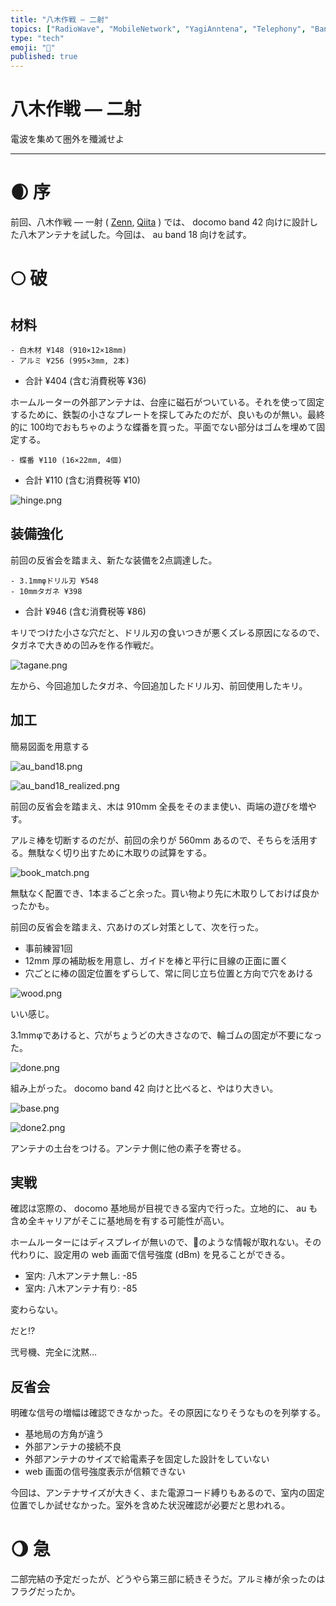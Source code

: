 ```yaml
---
title: "八木作戦 — 二射"
topics: ["RadioWave", "MobileNetwork", "YagiAnntena", "Telephony", "Band"]
type: "tech"
emoji: "🐚"
published: true
---
```

# 八木作戦 — 二射

電波を集めて圏外を殲滅せよ

---

# 🌒️ 序

前回、八木作戦 — 一射 ( [Zenn](https://zenn.dev/nosaki/articles/70621_operation_yagi_docomo-27870), [Qiita](https://qiita.com/nyosaki/items/353fa12f7d1ba58121ef) ) では、 docomo band 42 向けに設計した八木アンテナを試した。今回は、 au band 18 向けを試す。

# 🌕️ 破

## 材料

    - 白木材 ¥148 (910×12×18mm)
    - アルミ ¥256 (995×3mm, 2本)
  - 合計 ¥404 (含む消費税等 ¥36)

ホームルーターの外部アンテナは、台座に磁石がついている。それを使って固定するために、鉄製の小さなプレートを探してみたのだが、良いものが無い。最終的に 100均でおもちゃのような蝶番を買った。平面でない部分はゴムを埋めて固定する。

    - 蝶番 ¥110 (16×22mm, 4個)
  - 合計 ¥110 (含む消費税等 ¥10)

![hinge.png](https://nyosak.github.io/article-base-doc/media/70628_operation_yagi_au_hinge.png)

## 装備強化

前回の反省会を踏まえ、新たな装備を2点調達した。

    - 3.1mmφドリル刃 ¥548
    - 10mmタガネ ¥398
  - 合計 ¥946 (含む消費税等 ¥86)

キリでつけた小さな穴だと、ドリル刃の食いつきが悪くズレる原因になるので、タガネで大きめの凹みを作る作戦だ。

![tagane.png](https://nyosak.github.io/article-base-doc/media/70628_operation_yagi_au_tagane.png)

左から、今回追加したタガネ、今回追加したドリル刃、前回使用したキリ。

## 加工

簡易図面を用意する

![au_band18.png](https://nyosak.github.io/article-base-doc/media/70628_operation_yagi_au_au_band18.png)

![au_band18_realized.png](https://nyosak.github.io/article-base-doc/media/70628_operation_yagi_au_au_band18_realized.png)

前回の反省会を踏まえ、木は 910mm 全長をそのまま使い、両端の遊びを増やす。

アルミ棒を切断するのだが、前回の余りが 560mm あるので、そちらを活用する。無駄なく切り出すために木取りの試算をする。

![book_match.png](https://nyosak.github.io/article-base-doc/media/70628_operation_yagi_au_book_match.png)

無駄なく配置でき、1本まるごと余った。買い物より先に木取りしておけば良かったかも。

前回の反省会を踏まえ、穴あけのズレ対策として、次を行った。

- 事前練習1回
- 12mm 厚の補助板を用意し、ガイドを棒と平行に目線の正面に置く
- 穴ごとに棒の固定位置をずらして、常に同じ立ち位置と方向で穴をあける

![wood.png](https://nyosak.github.io/article-base-doc/media/70628_operation_yagi_au_wood.png)

いい感じ。

3.1mmφであけると、穴がちょうどの大きさなので、輪ゴムの固定が不要になった。

![done.png](https://nyosak.github.io/article-base-doc/media/70628_operation_yagi_au_done.png)

組み上がった。 docomo band 42 向けと比べると、やはり大きい。

![base.png](https://nyosak.github.io/article-base-doc/media/70628_operation_yagi_au_base.png)

![done2.png](https://nyosak.github.io/article-base-doc/media/70628_operation_yagi_au_done2.png)

アンテナの土台をつける。アンテナ側に他の素子を寄せる。

## 実戦

確認は窓際の、 docomo 基地局が目視できる室内で行った。立地的に、 au も含め全キャリアがそこに基地局を有する可能性が高い。

ホームルーターにはディスプレイが無いので、📶のような情報が取れない。その代わりに、設定用の web 画面で信号強度 (dBm) を見ることができる。

- 室内: 八木アンテナ無し: -85
- 室内: 八木アンテナ有り: -85

変わらない。

だと⁉

弐号機、完全に沈黙…

## 反省会

明確な信号の増幅は確認できなかった。その原因になりそうなものを列挙する。

- 基地局の方角が違う
- 外部アンテナの接続不良
- 外部アンテナのサイズで給電素子を固定した設計をしていない
- web 画面の信号強度表示が信頼できない

今回は、アンテナサイズが大きく、また電源コード縛りもあるので、室内の固定位置でしか試せなかった。室外を含めた状況確認が必要だと思われる。

# 🌖️ 急

二部完結の予定だったが、どうやら第三部に続きそうだ。アルミ棒が余ったのはフラグだったか。

